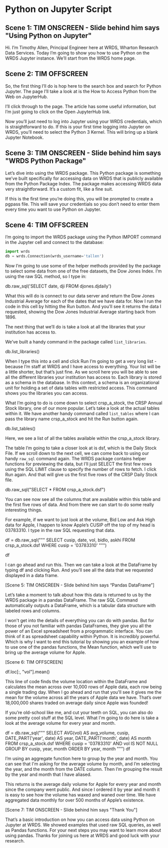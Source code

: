 # Python on Jupyter Script

## Scene 1: TIM ONSCREEN - Slide behind him says "Using Python on Jupyter"

Hi. I’m Timothy Allen, Principal Engineer here at WRDS, Wharton Research Data Services. Today I’m going to show you how to use Python on the WRDS Jupyter instance. We’ll start from the WRDS home page. 

## Scene 2: TIM OFFSCREEN

So, the first thing I’ll do is hop here to the search box and search for Python Jupyter. The page I’ll take a look at is the How to Access Python from the Web on JupyterHub. 

I’ll click through to the page. The article has some useful information, but I’m just going to click on the Open JupyterHub link.  

Now you’ll just need to log into Jupyter using your WRDS credentials, which is straightforward to do. If this is your first time logging into Jupyter on WRDS, you’ll need to select the Python 3 Kernel. This will bring up a blank Jupyter Notebook.  

## Scene 3: TIM ONSCREEN - Slide behind him says "WRDS Python Package"

Let’s dive into using the WRDS package. This Python package is something we’ve built specifically for accessing data on WRDS that is publicly available from the Python Package Index. The package makes accessing WRDS data very straightforward. It’s a custom fit, like a fine suit.  

If this is the first time you’re doing this, you will be prompted to create a pgpass file. This will save your credentials so you don’t need to enter them every time you want to use Python on Jupyter. 

## Scene 4: TIM OFFSCREEN

I’m going to import the WRDS package using the Python IMPORT command in the Jupyter cell and connect to the database:

```python
import wrds
db = wrds.Connection(wrds_username='tallen')
```

Now I’m going to use some of the helper methods provided by the package to select some data from one of the free datasets, the Dow Jones Index. I’m using the raw SQL method, so I type in:  

db.raw_sql('SELECT date, dji FROM djones.djdaily') 

What this will do is connect to our data server and return the Dow Jones Industrial Average for each of the dates that we have data for.  Now I run the code in this cell by hitting the Run button. And you’ll see it returns the data I requested, showing the Dow Jones Industrial Average starting back from 1896.  

The next thing that we’ll do is take a look at all the libraries that your institution has access to.  

We’ve built a handy command in the package called `list_libraries`. 

db.list_libraries() 

When I type this into a cell and click Run I’m going to get a very long list - because I’m staff at WRDS and I have access to everything. Your list will be a little shorter, but that’s just fine. As we scroll here you will be able to see all the different libraries your institution has access to. Each library is stored as a schema in the database. In this context, a schema is an organizational unit for holding a set of data tables with restricted access. This command shows you the libraries you can access.  

What I’m going to do is come down to select crsp_a_stock, the CRSP Annual Stock library, one of our more popular. Let’s take a look at the actual tables within it. We have another handy command called `list_tables` where I can pass the library name crsp_a_stock and hit the Run button again. 

db.list_tables() 

Here, we see a list of all the tables available within the crsp_a_stock library. 

The table I’m going to take a closer look at is dsf, which is the Daily Stock File. If we scroll down to the next cell, we can come back to using our handy `raw_sql` command again. The WRDS package contains helper functions for previewing the data, but I’ll just SELECT the first few rows using the SQL LIMIT clause to specify the number of rows to fetch. I click Run again. And that will give us the first five rows of the CRSP Daily Stock file. 

db.raw_sql("SELECT * FROM crsp_a_stock.dsf") 

You can see now see all the columns that are available within this table and the first five rows of data. And from there we can start to do some really interesting things.  

For example, if we want to just look at the volume, Bid Low and Ask High data for Apple, I happen to know Apple’s CUSIP off the top of my head is 03783310.  I type in the raw SQL requesting that data.  

df = db.raw_sql("""
    SELECT cusip, date, vol, bidlo, askhi
    FROM crsp_a_stock.dsf
    WHERE cusip = '03783310'
""")

df 

I can go ahead and run this. Then we can take a look at the DataFrame by typing df and clicking Run. And you’ll see all the data that we requested displayed in a data frame.   

[Scene 5: TIM ONSCREEN - Slide behind him says “Pandas DataFrame”] 

Let’s take a moment to talk about how this data is returned to us by the WRDS package in a pandas DataFrame. The raw SQL Command automatically outputs a DataFrame, which is a tabular data structure with labeled rows and columns.   

I won't get into the details of everything you can do with pandas. But for those of you not familiar with pandas DataFrames, they give you all the power of an Excel spreadsheet from a programmatic interface. You can think of it as spreadsheet capability within Python. It is incredibly powerful. Which is why I want to end this tutorial by showing you an example of how to use one of the pandas functions, the Mean function, which we’ll use to bring up the average volume for Apple. 

[Scene 6: TIM OFFSCREEN]


df.loc[:, "vol"].mean() 

This line of code finds the volume location within the DataFrame and calculates the mean across over 10,000 rows of Apple data, each row being a single trading day. When I go ahead and run that you'll see it gives me the mean for the volume across all the years of Apple data we have. That’s over 18,000,000 shares traded on average daily since Apple was founded! 

If you’re old-school like me, and cut your teeth on SQL, you can also do some pretty cool stuff at the SQL level. What I'm going to do here is take a look at the average volume for every year and month. 

df = db.raw_sql("""
    SELECT AVG(vol) AS avg_volume, cusip, DATE_PART('year', date) AS year, DATE_PART('month', date) AS month
    FROM crsp_a_stock.dsf
    WHERE cusip = '03783310' AND vol IS NOT NULL
    GROUP BY cusip, year, month
    ORDER BY year, month
""")
df 

I’m using an aggregate function here to group by the year and month. You can see that I'm asking for the average volume by month, and I’m selecting the year, and the month from the DATE column. Then I’m grouping the result by the year and month that I have aliased.  

This returns is the average daily volume for Apple for every year and month since the company went public. And since I ordered it by year and month it is easy to see how the volume has waxed and waned over time. We have aggregated data monthly for over 500 months of Apple’s existence. 

[Scene 7: TIM ONSCREEN - Slide behind him says "Thank You"] 


That’s a basic introduction on how you can access data using Python on Jupyter at WRDS. We showed examples that used raw SQL queries, as well as Pandas functions. For your next steps you may want to learn more about using pandas. Thanks for joining us here at WRDS and good luck with your research. 
